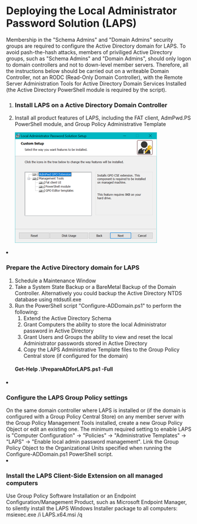 # Deploying the Local Administrator Password Solution (LAPS)
<p>
Membership in the "Schema Admins" and "Domain Admins" security groups are required to configure the Active Directory domain for LAPS.
To avoid pash-the-hash attacks, members of priviliged Active Directory groups, such as "Schema Admins" and "Domain Admins", should only logon to domain controllers and not to down-level member servers. Therefore, all the instructions below should be carried out on a writeable Domain Controller, not an RODC (Read-Only Domain Controller), with the Remote Server Administration Tools for Active Directory Domain Services Installed (the Active Directory PowerShell module is required by the script).
</p>
<p>
  <ol>
    <li>
      <H3>Install LAPS on a Active Directory Domain Controller</H3>
        <li>Install all product features of LAPS, including the FAT client, AdmPwd.PS PowerShell module, and Group Policy Administrative Template</li>
        <p><img alt="Image" title="LAPS Product Features" src="LAPSProductFeatures.PNG" /></p>
      </ol>
    </li>
    <li>
      <H3>Prepare the Active Directory domain for LAPS</H3>
      <ol>
        <li>Schedule a Maintenance Window</li>
        <li>Take a System State Backup or a BareMetal Backup of the Domain Controller. Alternatively you could backup the Active Directory NTDS database using ntdsutil.exe</li>
        <li>Run the PowerShell script "Configure-ADDomain.ps1" to perform the following:
        <ol>
          <li>Extend the Active Directory Schema</li>
          <li>Grant Computers the ability to store the local Administrator password in Active Directory</li>
          <li>Grant Users and Groups the ability to view and reset the local Administrator passwords stored in Active Directory</li>
          <li>Copy the LAPS Administrative Template files to the Group Policy Central store (if configured for the domain)</li>
        </ol>
          <H4>Get-Help .\PrepareADforLAPS.ps1 -Full</H4>
      </ol>
    </li>
    <li><H3>Configure the LAPS Group Policy settings</H3>
      On the same domain controller where LAPS is installed or (if the domain is configured with a Group Policy Central Store) on any member server with the Group Policy Management Tools installed, create a new Group Policy Object or edit an existing one. The minimum required setting to enable LAPS is "Computer Configuration" -> "Policies" -> "Administrative Templates" -> "LAPS" -> "Enable local admin password management". Link the Group Policy Object to the Organizational Units specified when running the Configure-ADDomain.ps1 PowerShell script.
    </li>
    <li><H3>Install the LAPS Client-Side Extension on all managed computers</H3>
    Use Group Policy Software Installation or an Endpoint Configuration/Management Product, such as Microsoft Endpoint Manager, to silently install the LAPS Windows Installer package to all computers: msiexec.exe /i LAPS.x64.msi /q</li>
  </ol>
</p>
